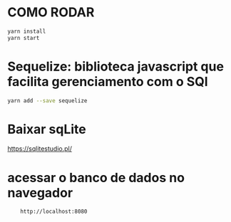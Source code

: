 # COMO RODAR

```bash
yarn install
yarn start
```

# Sequelize: biblioteca javascript que facilita gerenciamento com o SQl

```bash 
yarn add --save sequelize
```

# Baixar sqLite

 https://sqlitestudio.pl/

# acessar o banco de dados no navegador

 ```bash
     http://localhost:8080
```
